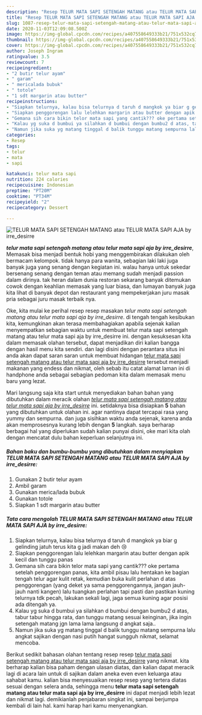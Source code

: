 ```yaml
---
description: "Resep TELUR MATA SAPI SETENGAH MATANG atau TELUR MATA SAPI AJA by irre_desirre yang sempurna"
title: "Resep TELUR MATA SAPI SETENGAH MATANG atau TELUR MATA SAPI AJA by irre_desirre yang sempurna"
slug: 1087-resep-telur-mata-sapi-setengah-matang-atau-telur-mata-sapi-aja-by-irre-desirre-yang-sempurna
date: 2020-11-03T12:09:08.500Z
image: https://img-global.cpcdn.com/recipes/a407558649333b21/751x532cq70/telur-mata-sapi-setengah-matang-atau-telur-mata-sapi-aja-by-irre_desirre-foto-resep-utama.jpg
thumbnail: https://img-global.cpcdn.com/recipes/a407558649333b21/751x532cq70/telur-mata-sapi-setengah-matang-atau-telur-mata-sapi-aja-by-irre_desirre-foto-resep-utama.jpg
cover: https://img-global.cpcdn.com/recipes/a407558649333b21/751x532cq70/telur-mata-sapi-setengah-matang-atau-telur-mata-sapi-aja-by-irre_desirre-foto-resep-utama.jpg
author: Joseph Ingram
ratingvalue: 3.5
reviewcount: 7
recipeingredient:
- "2 butir telur ayam"
- " garam"
- " mericalada bubuk"
- " totole"
- "1 sdt margarin atau butter"
recipeinstructions:
- "Siapkan telurnya, kalau bisa telurnya d taruh d mangkok ya biar g gelinding jatuh terus kita g jadi makan deh 😢"
- "Siapkan penggorengan lalu lelehkan margarin atau butter dengan apik kecil dan tunggu panas"
- "Gemana sih cara bikin telor mata sapi yang cantik??? oke pertama setelah penggorengan panas, kita ambil pisau lalu hentakan ke bagian tengah telur agar kulit retak, kemudian buka kulit perlahan d atas penggorengan (yang deket ya sama penggorengannya, jangan jauh-jauh nanti kangen) lalu tuangkan perlahan tapi pasti dan pastikan kuning telurnya tdk pecah, lakukan sekali lagi, jaga semua kuning agar posisi ada ditengah ya."
- "Kalau yg suka d bumbui ya silahkan d bumbui dengan bumbu2 d atas, tabur tabur hingga rata, dan tunggu matang sesuai keinginan, jika ingin setengah matang jgn lama lama langsung d angkat saja.."
- "Namun jika suka yg matang tinggal d balik tunggu matang sempurna lalu angkat sajikan dengan nasi putih hangat sungguh nikmat, selamat mencoba."
categories:
- Resep
tags:
- telur
- mata
- sapi

katakunci: telur mata sapi 
nutrition: 224 calories
recipecuisine: Indonesian
preptime: "PT20M"
cooktime: "PT34M"
recipeyield: "2"
recipecategory: Dessert

---
```



![TELUR MATA SAPI SETENGAH MATANG atau TELUR MATA SAPI AJA by irre_desirre](https://img-global.cpcdn.com/recipes/a407558649333b21/751x532cq70/telur-mata-sapi-setengah-matang-atau-telur-mata-sapi-aja-by-irre_desirre-foto-resep-utama.jpg)

<b><i>telur mata sapi setengah matang atau telur mata sapi aja by irre_desirre</i></b>, Memasak bisa menjadi bentuk hobi yang menggembirakan dilakukan oleh bermacam kelompok. tidak hanya para wanita, sebagian laki laki juga banyak juga yang senang dengan kegiatan ini. walau hanya untuk sekedar bersenang senang dengan teman atau memang sudah menjadi passion dalam dirinya. tak heran dalam dunia restoran sekarang banyak ditemukan cowok dengan keahlian memasak yang luar biasa, dan lumayan banyak juga kita lihat di banyak depot dan restaurant yang mempekerjakan juru masak pria sebagai juru masak terbaik nya.

Oke, kita mulai ke perihal resep resep masakan <i>telur mata sapi setengah matang atau telur mata sapi aja by irre_desirre</i>. di tengah tengah kesibukan kita, kemungkinan akan terasa membahagiakan apabila sejenak kalian menyempatkan sebagian waktu untuk membuat telur mata sapi setengah matang atau telur mata sapi aja by irre_desirre ini. dengan kesuksesan kita dalam memasak olahan tersebut, dapat menjadikan diri kalian bangga dengan hasil menu kita sendiri. dan lagi disini dengan perantara situs ini anda akan dapat saran saran untuk membuat hidangan <u>telur mata sapi setengah matang atau telur mata sapi aja by irre_desirre</u> tersebut menjadi makanan yang endess dan nikmat, oleh sebab itu catat alamat laman ini di handphone anda sebagai sebagian pedoman kita dalam memasak menu baru yang lezat.




Mari langsung saja kita start untuk menyediakan bahan bahan yang dibutuhkan dalam meracik olahan <u><i>telur mata sapi setengah matang atau telur mata sapi aja by irre_desirre</i></u> ini. setidaknya bisa disiapkan <b>5</b> bahan yang dibutuhkan untuk olahan ini. agar nantinya dapat tercapai rasa yang yummy dan sempurna. dan juga sisihkan waktu anda sejenak, karena anda akan memprosesnya kurang lebih dengan <b>5</b> langkah. saya berharap berbagai hal yang diperlukan sudah kalian punyai disini, oke mari kita olah dengan mencatat dulu bahan keperluan selanjutnya ini.

<!--inarticleads1-->

##### Bahan baku dan bumbu-bumbu yang dibutuhkan dalam menyiapkan TELUR MATA SAPI SETENGAH MATANG atau TELUR MATA SAPI AJA by irre_desirre:

1. Gunakan 2 butir telur ayam
1. Ambil  garam
1. Gunakan  merica/lada bubuk
1. Gunakan  totole
1. Siapkan 1 sdt margarin atau butter




<!--inarticleads2-->

##### Tata cara mengolah TELUR MATA SAPI SETENGAH MATANG atau TELUR MATA SAPI AJA by irre_desirre:

1. Siapkan telurnya, kalau bisa telurnya d taruh d mangkok ya biar g gelinding jatuh terus kita g jadi makan deh 😢
1. Siapkan penggorengan lalu lelehkan margarin atau butter dengan apik kecil dan tunggu panas
1. Gemana sih cara bikin telor mata sapi yang cantik??? oke pertama setelah penggorengan panas, kita ambil pisau lalu hentakan ke bagian tengah telur agar kulit retak, kemudian buka kulit perlahan d atas penggorengan (yang deket ya sama penggorengannya, jangan jauh-jauh nanti kangen) lalu tuangkan perlahan tapi pasti dan pastikan kuning telurnya tdk pecah, lakukan sekali lagi, jaga semua kuning agar posisi ada ditengah ya.
1. Kalau yg suka d bumbui ya silahkan d bumbui dengan bumbu2 d atas, tabur tabur hingga rata, dan tunggu matang sesuai keinginan, jika ingin setengah matang jgn lama lama langsung d angkat saja..
1. Namun jika suka yg matang tinggal d balik tunggu matang sempurna lalu angkat sajikan dengan nasi putih hangat sungguh nikmat, selamat mencoba.




Berikut sedikit bahasan olahan tentang resep resep <u>telur mata sapi setengah matang atau telur mata sapi aja by irre_desirre</u> yang nikmat. kita berharap kalian bisa paham dengan ulasan diatas, dan kalian dapat meracik lagi di acara lain untuk di sajikan dalam aneka even even keluarga atau sahabat kamu. kalian bisa menyesuaikan resep resep yang tertera diatas sesuai dengan selera anda, sehingga menu <b>telur mata sapi setengah matang atau telur mata sapi aja by irre_desirre</b> ini dapat menjadi lebih lezat dan nikmat lagi. demikianlah penjabaran singkat ini, sampai berjumpa kembali di lain hal. kami harap hari kamu menyenangkan.
